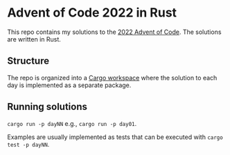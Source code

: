 # Advent of Code 2022 in Rust

This repo contains my solutions to the [2022 Advent of Code](https://adventofcode.com/2022). The solutions are written in Rust.

## Structure

The repo is organized into a [Cargo workspace](https://doc.rust-lang.org/book/ch14-03-cargo-workspaces.html) where the solution to each day is implemented as a separate package.

## Running solutions

`cargo run -p dayNN` e.g., `cargo run -p day01`.

Examples are usually implemented as tests that can be executed with `cargo test -p dayNN`.
